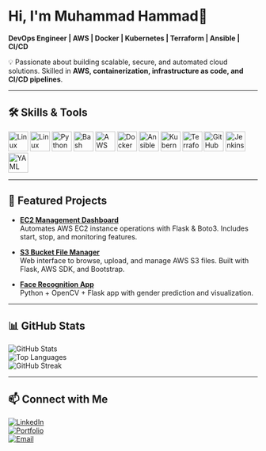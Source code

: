 # Hi, I'm Muhammad Hammad👋  
**DevOps Engineer | AWS | Docker | Kubernetes | Terraform | Ansible | CI/CD**

💡 Passionate about building scalable, secure, and automated cloud solutions. Skilled in **AWS, containerization, infrastructure as code, and CI/CD pipelines**.

---

## 🛠 Skills & Tools  

<p align="left">
  <img src="https://cdn.jsdelivr.net/gh/devicons/devicon/icons/linux/linux-original.svg#gh-dark-mode-only" alt="Linux" width="40" height="40"/>
  <img src="https://cdn.jsdelivr.net/gh/devicons/devicon/icons/linux/linux-plain.svg#gh-light-mode-only" alt="Linux" width="40" height="40"/>
  
  <img src="https://cdn.jsdelivr.net/gh/devicons/devicon/icons/python/python-original.svg" alt="Python" width="40" height="40"/>
  <img src="https://cdn.jsdelivr.net/gh/devicons/devicon/icons/bash/bash-original.svg" alt="Bash" width="40" height="40"/>

  <!-- AWS light/dark -->
  <picture>
    <source srcset="https://upload.wikimedia.org/wikipedia/commons/9/93/Amazon_Web_Services_Logo.svg" media="(prefers-color-scheme: dark)">
    <source srcset="https://upload.wikimedia.org/wikipedia/commons/9/93/Amazon_Web_Services_Logo.svg" media="(prefers-color-scheme: light)">
    <img src="https://upload.wikimedia.org/wikipedia/commons/9/93/Amazon_Web_Services_Logo.svg" alt="AWS" width="40" height="40">
  </picture>

  <img src="https://cdn.jsdelivr.net/gh/devicons/devicon/icons/docker/docker-original.svg" alt="Docker" width="40" height="40"/>
  <img src="https://cdn.jsdelivr.net/gh/devicons/devicon/icons/ansible/ansible-original.svg" alt="Ansible" width="40" height="40"/>
  <img src="https://cdn.jsdelivr.net/gh/devicons/devicon/icons/kubernetes/kubernetes-plain.svg" alt="Kubernetes" width="40" height="40"/>
  <img src="https://cdn.jsdelivr.net/gh/devicons/devicon/icons/terraform/terraform-original.svg" alt="Terraform" width="40" height="40"/>
  <img src="https://cdn.jsdelivr.net/gh/devicons/devicon/icons/github/github-original.svg" alt="GitHub" width="40" height="40"/>
  <img src="https://cdn.jsdelivr.net/gh/devicons/devicon/icons/jenkins/jenkins-original.svg" alt="Jenkins" width="40" height="40"/>
  <img src="https://cdn.jsdelivr.net/gh/devicons/devicon/icons/yaml/yaml-original.svg" alt="YAML" width="40" height="40"/>
</p>

---

## 📌 Featured Projects

- **[EC2 Management Dashboard](https://github.com/yourusername/ec2-management-dashboard)**  
  Automates AWS EC2 instance operations with Flask & Boto3. Includes start, stop, and monitoring features.

- **[S3 Bucket File Manager](https://github.com/yourusername/s3-bucket-file-manager)**  
  Web interface to browse, upload, and manage AWS S3 files. Built with Flask, AWS SDK, and Bootstrap.

- **[Face Recognition App](https://github.com/yourusername/face-recognition-app)**  
  Python + OpenCV + Flask app with gender prediction and visualization.

---

## 📊 GitHub Stats
![GitHub Stats](https://github-readme-stats.vercel.app/api?username=yourusername&show_icons=true&theme=tokyonight)  
![Top Languages](https://github-readme-stats.vercel.app/api/top-langs/?username=yourusername&layout=compact&theme=tokyonight)  
![GitHub Streak](https://github-readme-streak-stats.herokuapp.com/?user=yourusername&theme=tokyonight)

---

## 📫 Connect with Me
[![LinkedIn](https://img.shields.io/badge/LinkedIn-0077B5?logo=linkedin&logoColor=white)](your-linkedin-url)  
[![Portfolio](https://img.shields.io/badge/Portfolio-000000?logo=About.me&logoColor=white)](your-portfolio-url)  
[![Email](https://img.shields.io/badge/Email-D14836?logo=gmail&logoColor=white)](mailto:your-email@example.com)
